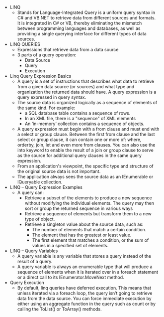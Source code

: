 * LINQ
    * Stands for Language-Integrated Query is a uniform query syntax in C# and VB.NET to retrieve data from different sources and formats. It is integrated in C# or VB, thereby eliminating the mismatch between programming languages and databases, as well as providing a single querying interface for different types of data sources.
* LINQ QUERIES
    * Expressions that retrieve data from a data source 
    * 3 parts of a query operation:
        * Data Source 
        * Query 
        * Execution
* Linq Query Expression Basics
    * A query is a set of instructions that describes what data to retrieve from a given data source (or sources) and what type and organization the returned data should have. A query expression is a query expressed in query syntax.
    * The source data is organized logically as a sequence of elements of the same kind. For example: 
        * a SQL database table contains a sequence of rows. 
        * In an XML file, there is a "sequence" of XML elements 
        * An ‘in-memory’ collection contains a sequence of objects.
    * A query expression must begin with a from clause and must end with a select or group clause. Between the first from clause and the last select or group clause, it can contain one or more of: where, orderby, join, let and even more from clauses. You can also use the into keyword to enable the result of a join or group clause to serve as the source for additional query clauses in the same query expression. 
    * From an application's viewpoint, the specific type and structure of the original source data is not important. 
    * The application always sees the source data as an IEnumerable<T> or IQueryable<T> collection. 
* LINQ – Query Expression Examples
    * A query can: 
        * Retrieve a subset of the elements to produce a new sequence without modifying the individual elements. The query may then sort or group the returned sequence in various ways 
        * Retrieve a sequence of elements but transform them to a new type of object.
        *  Retrieve a singleton value about the source data, such as: 
            * The number of elements that match a certain condition.
            *  The element that has the greatest or least value.
            *  The first element that matches a condition, or the sum of values in a specified set of elements. 
* LINQ – Query Variables
    * A query variable is any variable that stores a query instead of the result of a query.  
    * A query variable is always an enumerable type that will produce a sequence of elements when it is iterated over in a foreach statement or a direct call to its IEnumerator.MoveNext method.
* Query Execution
    * By default, linq queries have deferred execution. This means that unless iterated via a foreach loop, the query isn’t going to retrieve data from the data source. You can force immediate execution by either using an aggregate function in the query such as count or by calling the ToList() or ToArray() methods.